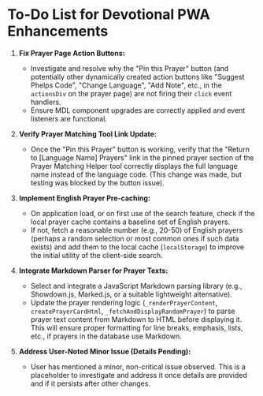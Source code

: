 # To-Do List for Devotional PWA Enhancements

1.  **Fix Prayer Page Action Buttons:**
    *   Investigate and resolve why the "Pin this Prayer" button (and potentially other dynamically created action buttons like "Suggest Phelps Code", "Change Language", "Add Note", etc., in the `actionsDiv` on the prayer page) are not firing their `click` event handlers.
    *   Ensure MDL component upgrades are correctly applied and event listeners are functional.

2.  **Verify Prayer Matching Tool Link Update:**
    *   Once the "Pin this Prayer" button is working, verify that the "Return to [Language Name] Prayers" link in the pinned prayer section of the Prayer Matching Helper tool correctly displays the full language name instead of the language code. (This change was made, but testing was blocked by the button issue).

3.  **Implement English Prayer Pre-caching:**
    *   On application load, or on first use of the search feature, check if the local prayer cache contains a baseline set of English prayers.
    *   If not, fetch a reasonable number (e.g., 20-50) of English prayers (perhaps a random selection or most common ones if such data exists) and add them to the local cache (`localStorage`) to improve the initial utility of the client-side search.

4.  **Integrate Markdown Parser for Prayer Texts:**
    *   Select and integrate a JavaScript Markdown parsing library (e.g., Showdown.js, Marked.js, or a suitable lightweight alternative).
    *   Update the prayer rendering logic (`_renderPrayerContent`, `createPrayerCardHtml`, `_fetchAndDisplayRandomPrayer`) to parse prayer text content from Markdown to HTML before displaying it. This will ensure proper formatting for line breaks, emphasis, lists, etc., if prayers in the database use Markdown.

5.  **Address User-Noted Minor Issue (Details Pending):**
    *   User has mentioned a minor, non-critical issue observed. This is a placeholder to investigate and address it once details are provided and if it persists after other changes.